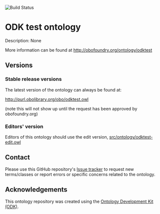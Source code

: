 
![Build Status](https://github.com/pstroem/odktest/workflows/CI/badge.svg)
# ODK test ontology

Description: None

More information can be found at http://obofoundry.org/ontology/odktest

## Versions

### Stable release versions

The latest version of the ontology can always be found at:

http://purl.obolibrary.org/obo/odktest.owl

(note this will not show up until the request has been approved by obofoundry.org)

### Editors' version

Editors of this ontology should use the edit version, [src/ontology/odktest-edit.owl](src/ontology/odktest-edit.owl)

## Contact

Please use this GitHub repository's [Issue tracker](https://github.com/pstroem/odktest/issues) to request new terms/classes or report errors or specific concerns related to the ontology.

## Acknowledgements

This ontology repository was created using the [Ontology Development Kit (ODK)](https://github.com/INCATools/ontology-development-kit).